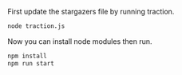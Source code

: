 First update the stargazers file by running traction.

```bash
node traction.js
```

Now you can install node modules then run.

```bash
npm install
npm run start
```
